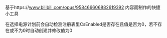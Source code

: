基于https://www.bilibili.com/opus/958466606882619392 内容而制作的快捷小工具

在选择电源计划前会自动检测注册表里CsEnabled是否存在且值是否为0，若不存在或不为0时自动创建并修改值为0
